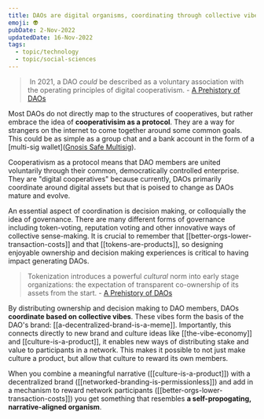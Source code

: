```yaml
---
title: DAOs are digital organisms, coordinating through collective vibes
emoji: 👽
pubDate: 2-Nov-2022
updatedDate: 16-Nov-2022
tags:
  - topic/technology
  - topic/social-sciences
---
```


> In 2021, a DAO _could_ be described as a voluntary association with the operating principles of digital cooperativism. - [A Prehistory of DAOs](https://gnosisguild.mirror.xyz/t4F5rItMw4-mlpLZf5JQhElbDfQ2JRVKAzEpanyxW1Q)

Most DAOs do not directly map to the structures of cooperatives, but rather embrace the idea of **cooperativisim as a protocol**. They are a way for strangers on the internet to come together around some common goals. This could be as simple as a group chat and a bank account in the form of a [multi-sig wallet]([Gnosis Safe Multisig](https://gnosis-safe.io/)).

Cooperativism as a protocol means that DAO members are united voluntarily through their common, democratically controlled enterprise. They are "digital cooperatives" because currently, DAOs primarily coordinate around digital assets but that is poised to change as DAOs mature and evolve.

An essential aspect of coordination is decision making, or colloquially the idea of governance. There are many different forms of governance including token-voting, reputation voting and other innovative ways of collective sense-making. It is crucial to remember that [[better-orgs-lower-transaction-costs]] and that [[tokens-are-products]], so designing enjoyable ownership and decision making experiences is critical to having impact generating DAOs.

>Tokenization introduces a powerful _cultural_ norm into early stage organizations: the expectation of transparent co-ownership of its assets from the start. - [A Prehistory of DAOs](https://gnosisguild.mirror.xyz/t4F5rItMw4-mlpLZf5JQhElbDfQ2JRVKAzEpanyxW1Q)

By distributing ownership and decision making to DAO members, DAOs **coordinate based on collective vibes**. These vibes form the basis of the DAO's brand: [[a-decentralized-brand-is-a-meme]]. Importantly, this connects directly to new brand and culture ideas like [[the-vibe-economy]] and [[culture-is-a-product]], it enables new ways of distributing stake and value to participants in a network. This makes it possible to not just make culture a product, but allow that culture to reward its own members.

When you combine a meaningful narrative ([[culture-is-a-product]]) with a decentralized brand ([[networked-branding-is-permissionless]]) and add in a mechanism to reward network participants ([[better-orgs-lower-transaction-costs]]) you get something that resembles **a self-propogating, narrative-aligned organism**.
